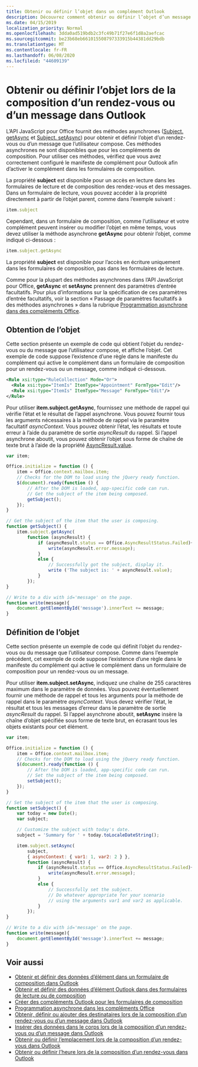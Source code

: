 ```yaml
---
title: Obtenir ou définir l’objet dans un complément Outlook
description: Découvrez comment obtenir ou définir l’objet d’un message ou d’un rendez-vous dans un complément Outlook.
ms.date: 04/15/2019
localization_priority: Normal
ms.openlocfilehash: 3dda0ad519bdb2c3fc49b71f27e6f1d8a2aefcac
ms.sourcegitcommit: be23b68eb661015508797333915b44381dd29bdb
ms.translationtype: MT
ms.contentlocale: fr-FR
ms.lasthandoff: 06/08/2020
ms.locfileid: "44609139"
---
```

# <a name="get-or-set-the-subject-when-composing-an-appointment-or-message-in-outlook"></a>Obtenir ou définir l’objet lors de la composition d’un rendez-vous ou d’un message dans Outlook

L’API JavaScript pour Office fournit des méthodes asynchrones ([Subject. getAsync](/javascript/api/outlook/office.Subject#getasync-options--callback-) et [Subject. setAsync](/javascript/api/outlook/office.Subject#setasync-subject--options--callback-)) pour obtenir et définir l’objet d’un rendez-vous ou d’un message que l’utilisateur compose. Ces méthodes asynchrones ne sont disponibles que pour les compléments de composition. Pour utiliser ces méthodes, vérifiez que vous avez correctement configuré le manifeste de complément pour Outlook afin d’activer le complément dans les formulaires de composition.

La propriété **subject** est disponible pour un accès en lecture dans les formulaires de lecture et de composition des rendez-vous et des messages. Dans un formulaire de lecture, vous pouvez accéder à la propriété directement à partir de l’objet parent, comme dans l’exemple suivant :

```js
item.subject
```

Cependant, dans un formulaire de composition, comme l’utilisateur et votre complément peuvent insérer ou modifier l’objet en même temps, vous devez utiliser la méthode asynchrone **getAsync** pour obtenir l’objet, comme indiqué ci-dessous :

```js
item.subject.getAsync
```

La propriété **subject** est disponible pour l’accès en écriture uniquement dans les formulaires de composition, pas dans les formulaires de lecture.

Comme pour la plupart des méthodes asynchrones dans l’API JavaScript pour Office, **getAsync** et **setAsync** prennent des paramètres d’entrée facultatifs. Pour plus d’informations sur la spécification de ces paramètres d’entrée facultatifs, voir la section « Passage de paramètres facultatifs à des méthodes asynchrones » dans la rubrique [Programmation asynchrone dans des compléments Office](../develop/asynchronous-programming-in-office-add-ins.md).


## <a name="get-the-subject"></a>Obtention de l’objet

Cette section présente un exemple de code qui obtient l’objet du rendez-vous ou du message que l’utilisateur compose, et affiche l’objet. Cet exemple de code suppose l’existence d’une règle dans le manifeste du complément qui active le complément dans un formulaire de composition pour un rendez-vous ou un message, comme indiqué ci-dessous.


```XML
<Rule xsi:type="RuleCollection" Mode="Or">
  <Rule xsi:type="ItemIs" ItemType="Appointment" FormType="Edit"/>
  <Rule xsi:type="ItemIs" ItemType="Message" FormType="Edit"/>
</Rule>

```

Pour utiliser **item.subject.getAsync**, fournissez une méthode de rappel qui vérifie l’état et le résultat de l’appel asynchrone. Vous pouvez fournir tous les arguments nécessaires à la méthode de rappel via le paramètre facultatif _asyncContext_. Vous pouvez obtenir l’état, les résultats et toute erreur à l’aide du paramètre de sortie _asyncResult_ du rappel. Si l’appel asynchrone aboutit, vous pouvez obtenir l’objet sous forme de chaîne de texte brut à l’aide de la propriété [AsyncResult.value](/javascript/api/office/office.asyncresult#value).


```js
var item;

Office.initialize = function () {
    item = Office.context.mailbox.item;
    // Checks for the DOM to load using the jQuery ready function.
    $(document).ready(function () {
        // After the DOM is loaded, app-specific code can run.
        // Get the subject of the item being composed.
        getSubject();
    });
}

// Get the subject of the item that the user is composing.
function getSubject() {
    item.subject.getAsync(
        function (asyncResult) {
            if (asyncResult.status == Office.AsyncResultStatus.Failed){
                write(asyncResult.error.message);
            }
            else {
                // Successfully got the subject, display it.
                write ('The subject is: ' + asyncResult.value);
            }
        });
}

// Write to a div with id='message' on the page.
function write(message){
    document.getElementById('message').innerText += message; 
}
```


## <a name="set-the-subject"></a>Définition de l’objet


Cette section présente un exemple de code qui définit l’objet du rendez-vous ou du message que l’utilisateur compose. Comme dans l’exemple précédent, cet exemple de code suppose l’existence d’une règle dans le manifeste du complément qui active le complément dans un formulaire de composition pour un rendez-vous ou un message.

Pour utiliser **item.subject.setAsync**, indiquez une chaîne de 255 caractères maximum dans le paramètre de données. Vous pouvez éventuellement fournir une méthode de rappel et tous les arguments pour la méthode de rappel dans le paramètre _asyncContext_. Vous devez vérifier l’état, le résultat et tous les messages d’erreur dans le paramètre de sortie _asyncResult_ du rappel. Si l’appel asynchrone aboutit, **setAsync** insère la chaîne d’objet spécifiée sous forme de texte brut, en écrasant tous les objets existants pour cet élément.

```js
var item;

Office.initialize = function () {
    item = Office.context.mailbox.item;
    // Checks for the DOM to load using the jQuery ready function.
    $(document).ready(function () {
        // After the DOM is loaded, app-specific code can run.
        // Set the subject of the item being composed.
        setSubject();
    });
}

// Set the subject of the item that the user is composing.
function setSubject() {
    var today = new Date();
    var subject;

    // Customize the subject with today's date.
    subject = 'Summary for ' + today.toLocaleDateString();

    item.subject.setAsync(
        subject,
        { asyncContext: { var1: 1, var2: 2 } },
        function (asyncResult) {
            if (asyncResult.status == Office.AsyncResultStatus.Failed){
                write(asyncResult.error.message);
            }
            else {
                // Successfully set the subject.
                // Do whatever appropriate for your scenario
                // using the arguments var1 and var2 as applicable.
            }
        });
}

// Write to a div with id='message' on the page.
function write(message){
    document.getElementById('message').innerText += message; 
}
```


## <a name="see-also"></a>Voir aussi

- [Obtenir et définir des données d’élément dans un formulaire de composition dans Outlook](get-and-set-item-data-in-a-compose-form.md)   
- [Obtenir et définir des données d’élément Outlook dans des formulaires de lecture ou de composition](item-data.md)    
- [Créer des compléments Outlook pour les formulaires de composition](compose-scenario.md)    
- [Programmation asynchrone dans les compléments Office](../develop/asynchronous-programming-in-office-add-ins.md)
- [Obtenir, définir ou ajouter des destinataires lors de la composition d’un rendez-vous ou d’un message dans Outlook](get-set-or-add-recipients.md)  
- [Insérer des données dans le corps lors de la composition d’un rendez-vous ou d’un message dans Outlook](insert-data-in-the-body.md)   
- [Obtenir ou définir l’emplacement lors de la composition d’un rendez-vous dans Outlook](get-or-set-the-location-of-an-appointment.md) 
- [Obtenir ou définir l’heure lors de la composition d’un rendez-vous dans Outlook](get-or-set-the-time-of-an-appointment.md)
    
